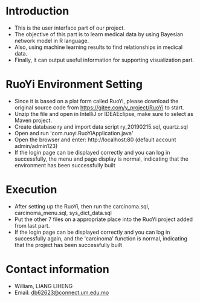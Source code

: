 # Introduction
* This is the user interface part of our project.
* The objective of this part is to learn medical data by using Bayesian network model in R language.
* Also, using machine learning results to find relationships in medical data.
* Finally, it can output useful information for supporting visualization part.

# RuoYi Environment Setting
* Since it is based on a plat form called RuoYi, please download the original source code from https://gitee.com/y_project/RuoYi to start.
* Unzip the file and open in IntelliJ or IDEAEclipse, make sure to select as Maven project.
* Create database ry and import data script ry_20190215.sql, quartz.sql
* Open and run 'com.ruoyi.RuoYiApplication.java'
* Open the browser and enter: http://localhost:80 (default account admin/admin123)
* If the login page can be displayed correctly and you can log in successfully, the menu and page display is normal, indicating that the environment has been successfully built

# Execution
* After setting up the RuoYi, then run the carcinoma.sql, carcinoma_menu.sql, sys_dict_data.sql
* Put the other 7 files on a appropriate place into the RuoYi project added from last part.
* If the login page can be displayed correctly and you can log in successfully again, and the 'carcinoma' function is normal, indicating that the project has been successfully built

# Contact information
* William, LIANG LIHENG
* Email: db62623@connect.um.edu.mo
